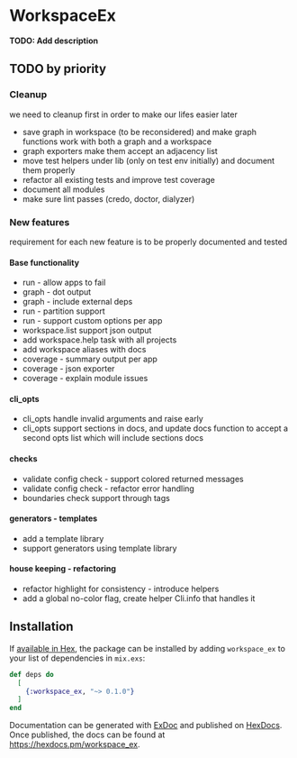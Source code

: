 # WorkspaceEx

**TODO: Add description**

## TODO by priority

### Cleanup

we need to cleanup first in order to make our lifes easier later

- save graph in workspace (to be reconsidered) and make graph functions work with
both a graph and a workspace
- graph exporters make them accept an adjacency list
- move test helpers under lib (only on test env initially) and document them
  properly
- refactor all existing tests and improve test coverage
- document all modules
- make sure lint passes (credo, doctor, dialyzer)

### New features

requirement for each new feature is to be properly documented and
tested

#### Base functionality

- run - allow apps to fail
- graph - dot output
- graph - include external deps
- run - partition support
- run - support custom options per app
- workspace.list support json output
- add workspace.help task with all projects
- add workspace aliases with docs
- coverage - summary output per app
- coverage - json exporter
- coverage - explain module issues

#### cli_opts

- cli_opts handle invalid arguments and raise early
- cli_opts support sections in docs, and update docs function to accept a
  second opts list which will include sections docs

#### checks

- validate config check - support colored returned messages
- validate config check - refactor error handling
- boundaries check support through tags

#### generators - templates

- add a template library
- support generators using template library

#### house keeping - refactoring

- refactor highlight for consistency - introduce helpers
- add a global no-color flag, create helper Cli.info that handles it

## Installation

If [available in Hex](https://hex.pm/docs/publish), the package can be installed
by adding `workspace_ex` to your list of dependencies in `mix.exs`:

```elixir
def deps do
  [
    {:workspace_ex, "~> 0.1.0"}
  ]
end
```

Documentation can be generated with [ExDoc](https://github.com/elixir-lang/ex_doc)
and published on [HexDocs](https://hexdocs.pm). Once published, the docs can
be found at <https://hexdocs.pm/workspace_ex>.

